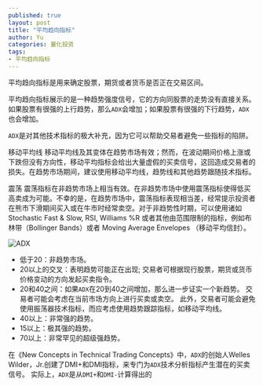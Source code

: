 ```yaml
---
published: true
layout: post
title: "平均趋向指标"
author: Yu
categories: 量化投资
tags:
- 平均趋向指标
---
```


平均趋向指标是用来确定股票，期货或者货币是否正在交易区间。

<!--![`ADX`](http://i.imgur.com/88EnUH5.gif)-->

平均趋向指标展示的是一种趋势强度信号，它的方向同股票的走势没有直接关系。如果股票有很强的上行趋势，那么`ADX`会增加；如果股票有很强的下行趋势，`ADX`也会增加。

`ADX`是对其他技术指标的极大补充，因为它可以帮助交易者避免一些指标的陷阱。

移动平均线
移动平均线及其变体在趋势市场有效；然而，在波动期间价格上涨或下跌但没有方向性，移动平均指标会给出大量虚假的买卖信号，这回造成交易者的损失。在趋势市场期间，建议使用移动平均线，趋势线和其他趋势跟随技术指标。

震荡
震荡指标在非趋势市场上相当有效。在非趋势市场中使用震荡指标使得低买高卖成为可能。不幸的是，在趋势市场中，震荡指标表现相当差，经常提示投资者在熊市下滑期间买入或在牛市时经常卖空。对于非趋势性时期，可以使用诸如Stochastic Fast & Slow, RSI, Williams %R 或者其他由范围限制的指标，例如布林带（Bollinger Bands）或者 Moving Average Envelopes （移动平均信封）。

![ADX](http://i.imgur.com/aVmFhPA.gif)


- 低于20：非趋势市场。
- 20以上的交叉：表明趋势可能正在出现; 交易者可根据现行股票，期货或货币价格变动的方向发起买卖指令。
- 20和40之间：如果`ADX`在20到40之间增加，那么进一步证实一个新趋势。 交易者可能会考虑在当前市场方向上进行买卖或卖空。 此外，交易者可能会避免使用振荡器技术指标，而应考虑使用趋势跟踪指标，如移动平均线。
- 40以上：非常强的趋势。
- 15以上：极其强的趋势。
- 70以上：非常罕见的超级强趋势。


在《New Concepts in Technical Trading Concepts》中，`ADX`的创始人Welles Wilder，Jr.创建了DMI+和DMI指标，来专门为`ADX`技术分析指标产生潜在的买卖信号。 实际上，`ADX`是从`DMI+`和`DMI-`计算得出的
